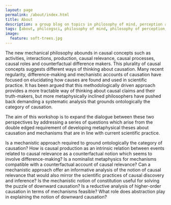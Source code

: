 ```yaml
---
layout: page
permalink: /about/index.html
title: About
description: a group blog on topics in philosophy of mind, perception and cognitive science.
tags: [about, philcogsci, philosophy of mind, philosophy of perception, philosophy of cognitive science]
image:
  feature: soft-trees.jpg
---
```


The new mechanical philosophy abounds in causal concepts such as activities, interactions, production, causal relevance, causal processes, causal roles and counterfactual difference makers. This plurality of causal concepts suggests different ways of thinking about causation. Many recent regularity, difference-making and mechanistic accounts of causation have focused on elucidating how causes are found and used in scientific practice. It has been argued that this methodologically driven approach provides a more tractable way of thinking about causal claims and their truth-makers, but more metaphysically inclined philosophers have pushed back demanding a systematic analysis that grounds ontologically the category of causation. 

The aim of this workshop is to expand the dialogue between these two perspectives by addressing a series of questions which arise from the double edged requirement of developing metaphysical theses about causation and mechanisms that are in line with current scientific practice. 


Is a mechanistic approach required to ground ontologically the category of causation?
How is causal production as an intrinsic relation between events related to causal relevance as a counterfactual notion which seems to involve difference-making?
Is a nominalist metaphysics for mechanisms compatible with a counterfactual account of causal relevance? 
Can a mechanistic approach offer an informative analysis of the notion of causal relevance that would also mirror the scientific practices of causal discovery and inference?
Is the mechanistic notion of constitution useful for solving the puzzle of downward causation?
Is a reductive analysis of higher-order causation in terms of mechanisms feasible?
What role does abstraction play in explaining the notion of downward causation?
